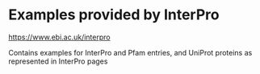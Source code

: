 # Examples provided by InterPro

https://www.ebi.ac.uk/interpro

Contains examples for InterPro and Pfam entries, and UniProt proteins as
represented in InterPro pages
